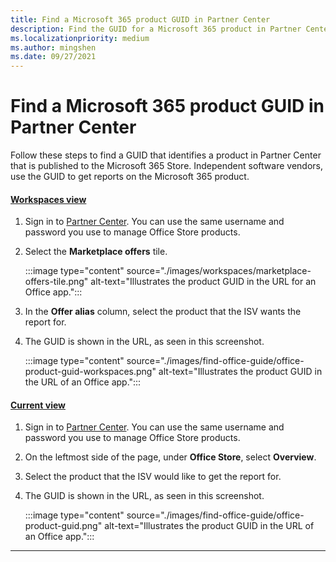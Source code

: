 ```yaml
---
title: Find a Microsoft 365 product GUID in Partner Center
description: Find the GUID for a Microsoft 365 product in Partner Center.
ms.localizationpriority: medium
ms.author: mingshen
ms.date: 09/27/2021
---
```


# Find a Microsoft 365 product GUID in Partner Center

Follow these steps to find a GUID that identifies a product in Partner Center that is published to the Microsoft 365 Store. Independent software vendors, use the GUID to get reports on the Microsoft 365 product.

#### [Workspaces view](#tab/workspaces-view) 

1. Sign in to [Partner Center](https://partner.microsoft.com/dashboard/home). You can use the same username and password you use to manage Office Store products.

1. Select the **Marketplace offers** tile.

    :::image type="content" source="./images/workspaces/marketplace-offers-tile.png" alt-text="Illustrates the product GUID in the URL for an Office app.":::

1. In the **Offer alias** column, select the product that the ISV wants the report for.

1. The GUID is shown in the URL, as seen in this screenshot.

    :::image type="content" source="./images/find-office-guide/office-product-guid-workspaces.png" alt-text="Illustrates the product GUID in the URL of an Office app.":::

#### [Current view](#tab/current-view)

1. Sign in to [Partner Center](https://partner.microsoft.com/dashboard/home). You can use the same username and password you use to manage Office Store products.
1. On the leftmost side of the page, under **Office Store**, select **Overview**.
1. Select the product that the ISV would like to get the report for.
1. The GUID is shown in the URL, as seen in this screenshot.

    :::image type="content" source="./images/find-office-guide/office-product-guid.png" alt-text="Illustrates the product GUID in the URL of an Office app.":::

---
